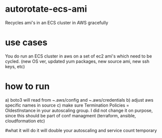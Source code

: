 # autorotate-ecs-ami
Recycles ami's in an ECS cluster in AWS gracefully
# use cases
You do run an ECS cluster in aws on a set of ec2 ami's which need to be cycled.
(new OS ver, updated yum packages, new source ami, new ssh keys, etc)
# how to run
a) boto3 will read from ~.aws/config and ~.aws/credentials
b) adjust aws specific names in source
c) make sure Termination Policies = OldestInstance in your autoscaling group. I did not change it on purpose, since this should be part of conf managment (terraform, ansible, cloudformation etc)

#what it will do
it will double your autoscaling and service count temporary
